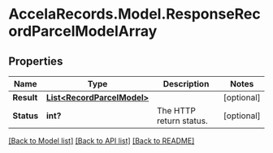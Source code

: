 # AccelaRecords.Model.ResponseRecordParcelModelArray
## Properties

Name | Type | Description | Notes
------------ | ------------- | ------------- | -------------
**Result** | [**List&lt;RecordParcelModel&gt;**](RecordParcelModel.md) |  | [optional] 
**Status** | **int?** | The HTTP return status. | [optional] 

[[Back to Model list]](../README.md#documentation-for-models) [[Back to API list]](../README.md#documentation-for-api-endpoints) [[Back to README]](../README.md)

